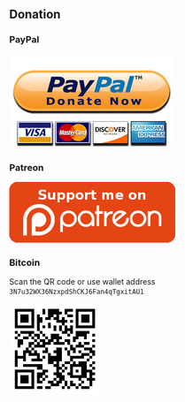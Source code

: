 ## Donation 

### PayPal

[![IMAGE ALT TEXT HERE](images/paypal.jpeg)](https://www.paypal.com/cgi-bin/webscr?cmd=_donations&business=sarbetuladhar10%40gmail.com&item_name=Support+for+work+on+Gmail+Labels+as+Tabs+extension&currency_code=USD&source=url)

### Patreon

[![IMAGE ALT TEXT HERE](images/patreon.png)](https://www.patreon.com/puru)


### Bitcoin
Scan the QR code or use wallet address `3N7u32WX36NzxpdShCKJ6Fan4qTgxitAU1`

![Donate Bitcoin](images/btc-qr-code.png)
